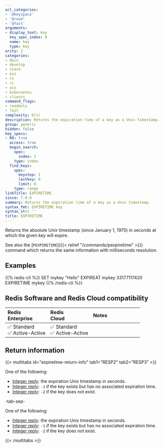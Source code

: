```yaml
---
acl_categories:
- '@keyspace'
- '@read'
- '@fast'
arguments:
- display_text: key
  key_spec_index: 0
  name: key
  type: key
arity: 2
categories:
- docs
- develop
- stack
- oss
- rs
- rc
- oss
- kubernetes
- clients
command_flags:
- readonly
- fast
complexity: O(1)
description: Returns the expiration time of a key as a Unix timestamp.
group: generic
hidden: false
key_specs:
- RO: true
  access: true
  begin_search:
    spec:
      index: 1
    type: index
  find_keys:
    spec:
      keystep: 1
      lastkey: 0
      limit: 0
    type: range
linkTitle: EXPIRETIME
since: 7.0.0
summary: Returns the expiration time of a key as a Unix timestamp.
syntax_fmt: EXPIRETIME key
syntax_str: ''
title: EXPIRETIME
---
```

Returns the absolute Unix timestamp (since January 1, 1970) in seconds at which the given key will expire.

See also the [`PEXPIRETIME`]({{< relref "/commands/pexpiretime" >}}) command which returns the same information with milliseconds resolution.

## Examples

{{% redis-cli %}}
SET mykey "Hello"
EXPIREAT mykey 33177117420
EXPIRETIME mykey
{{% /redis-cli %}}

## Redis Software and Redis Cloud compatibility

| Redis<br />Enterprise | Redis<br />Cloud | <span style="min-width: 9em; display: table-cell">Notes</span> |
|:----------------------|:-----------------|:------|
| <span title="Supported">&#x2705; Standard</span><br /><span title="Supported"><nobr>&#x2705; Active-Active</nobr></span> | <span title="Supported">&#x2705; Standard</span><br /><span title="Supported"><nobr>&#x2705; Active-Active</nobr></span> |  |

## Return information

{{< multitabs id="expiretime-return-info" 
    tab1="RESP2" 
    tab2="RESP3" >}}

One of the following:
* [Integer reply](../../develop/reference/protocol-spec#integers): the expiration Unix timestamp in seconds.
* [Integer reply](../../develop/reference/protocol-spec#integers): `-1` if the key exists but has no associated expiration time.
* [Integer reply](../../develop/reference/protocol-spec#integers): `-2` if the key does not exist.

-tab-sep-

One of the following:
* [Integer reply](../../develop/reference/protocol-spec#integers): the expiration Unix timestamp in seconds.
* [Integer reply](../../develop/reference/protocol-spec#integers): `-1` if the key exists but has no associated expiration time.
* [Integer reply](../../develop/reference/protocol-spec#integers): `-2` if the key does not exist.

{{< /multitabs >}}

